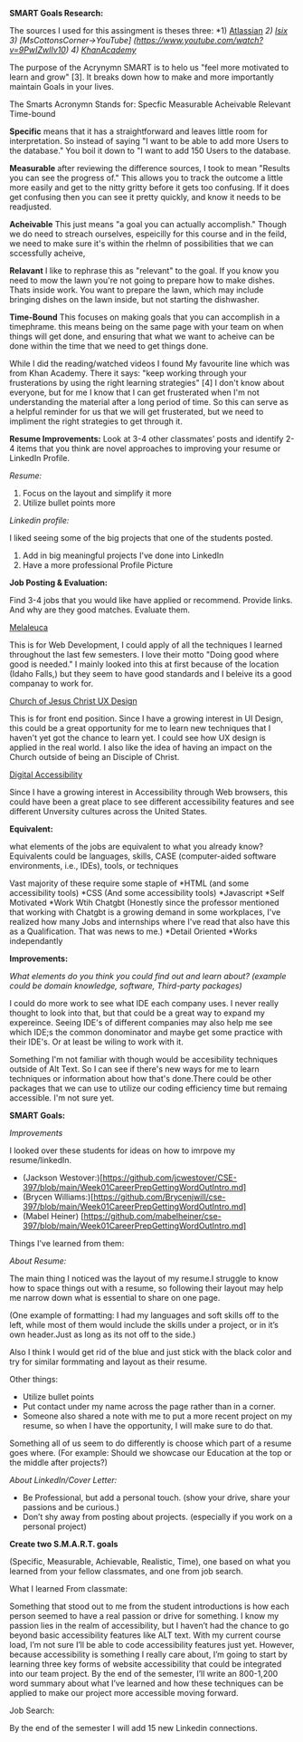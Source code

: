 **SMART Goals Research:**

The sources I used for this assingment is theses three:
*1) [Atlassian](https://www.atlassian.com/blog/productivity/how-to-write-smart-goals)
*2) [Isix](https://www.isixsigma.com/dictionary/smart/)*
*3) [MsCottonsCorner->YouTube] (https://www.youtube.com/watch?v=9PwIZwIIv10)*
*4) [KhanAcademy](https://www.khanacademy.org/college-careers-more/learnstorm-growth-mindset-activities-us/elementary-and-middle-school-activities/setting-goals/v/learnstorm-growth-mindset-how-to-write-a-smart-goal)*


The purpose of the Acrynymn SMART is to helo us "feel more motivated to learn and grow" [3]. It breaks down how to make and more importantly maintain Goals in your lives. 

The Smarts Acronymn Stands for:
Specfic
Measurable 
Acheivable
Relevant
Time-bound

**Specific** means that it has a straightforward and leaves little room for interpretation. So instead of saying "I want to be able to add more Users to the database." You boil it down to "I want to add 150 Users to the database. 

**Measurable** after reviewing the difference sources, I took to mean "Results you can see the progress of." This allows you to track the outcome a little more easily and get to the nitty gritty before it gets too confusing. If it does get confusing then you can see it pretty quickly, and know it needs to be readjusted.

**Acheivable** This just means "a goal you can actually accomplish." Though we do need to streach ourselves, espeicilly for this course and in the feild, we need to make sure it's within the rhelmn of possibilities that we can sccessfully acheive,

**Relavant** I like to rephrase this as "relevant" to the goal. If you know you need to mow the lawn you're not going to prepare how to make dishes. Thats inside work. You want to prepare the lawn, which may include bringing dishes on the lawn inside, but not starting the dishwasher. 

**Time-Bound** This focuses on making goals that you can accomplish in a timephrame. this means being on the same page with your team on when things will get done, and ensuring that what we want to acheive can be done within the time that we need to get things done. 


While I did the reading/watched videos I found My favourite line which was from Khan Academy. There it says: 
"keep working through your frusterations by using the right learning strategies" [4]
I don't know about everyone, but for me I know that I can get frusterated when I'm not understanding the material after a long period of time. So this can serve as a helpful reminder for us that we will get frusterated, but we need to impliment the right strategies to get through it. 

**Resume Improvements:**
 Look at 3-4 other classmates’ posts and identify 2-4 items that you think are novel approaches to improving your resume or LinkedIn Profile.

*Resume:*
1) Focus on the layout and simplify it more
2) Utilize bullet points more 
 
*Linkedin profile:*

I liked seeing some of the big projects that one of the students posted. 
 1) Add in big meaningful projects I've done into LinkedIn
 2) Have a more professional Profile Picture



**Job Posting & Evaluation:**

 Find 3-4 jobs that you would like have applied or recommend. Provide links. And why are they good matches. Evaluate them.

 [Melaleuca](https://studentcareers-melaleuca.icims.com/jobs/6464/internship-2025---software-development/job?mobile=false&width=1030&height=16727&bga=true&needsRedirect=false&jan1offset=-420&jun1offset=-360)

 This is for Web Development, I could apply of all the techniques I learned throughout the last few semesters. I love their motto "Doing good where good is needed." I mainly looked into this at first because of the location (Idaho Falls,) but they seem to have good standards and I beleive its a good companay to work for. 

[Church of Jesus Christ UX Design](https://epej.fa.us2.oraclecloud.com/hcmUI/CandidateExperience/en/sites/CX_1001/requisitions/preview/362898/?keyword=Web+development&mode=job-location)

This is for front end position. Since I have a growing interest in UI Design, this could be a great opportunity for me to learn new techniques that I haven't yet got the chance to learn yet. I could see how UX design is applied in the real world. I also like the idea of having an impact on the Church outside of being an Disciple of Christ. 

[Digital Accessibility](https://epej.fa.us2.oraclecloud.com/hcmUI/CandidateExperience/en/sites/CX_1001/requisitions/preview/362898/?keyword=Web+development&mode=job-location)

Since I have a growing interest in Accessibility through Web browsers, this could have been a great place to see different accessibility features and see different Unversity cultures across the United States. 

**Equivalent:**

 what elements of the jobs are equivalent to what you already know? Equivalents could be languages, skills, CASE (computer-aided software environments, i.e., IDEs), tools, or techniques

 Vast majority of these require some staple of 
 *HTML (and some accessibility tools)
 *CSS (And some accessibility tools)
 *Javascript
 *Self Motivated
 *Work Wtih Chatgbt (Honestly since the professor mentioned that working with Chatgbt is a growing  demand in some workplaces, I've realized how many Jobs and internships where I've read that also have this as a Qualification. That was news to me.)
 *Detail Oriented
 *Works independantly



**Improvements:**

 *What elements do you think you could find out and learn about? (example could be domain knowledge, software, Third-party packages)*

 I could do more work to see what IDE each company uses. I never really thought to look into that, but that could be a great way to expand my expereince. Seeing IDE's of different companies may also help me see which IDE;s the common donominator and maybe get some practice with their IDE's. Or at least be wiling to work with it. 

  Something I'm not familiar with though would be accesibility techniques outside of Alt Text. So I can see if there's new ways for me to learn techniques or information about how that's done.There could be other packages that we can use to utilize our coding efficiency time but remaing accessible. I'm not sure yet. 


**SMART Goals:**

*Improvements*

I looked over these students for ideas on how to imrpove my resume/linkedIn. 
* (Jackson Westover:)[https://github.com/jcwestover/CSE-397/blob/main/Week01CareerPrepGettingWordOutIntro.md]
* (Brycen Williams:)[https://github.com/Brycenjwill/cse-397/blob/main/Week01CareerPrepGettingWordOutIntro.md]
* (Mabel Heiner) [https://github.com/mabelheiner/cse-397/blob/main/Week01CareerPrepGettingWordOutIntro.md]

Things I've learned from them:

*About Resume:* 

The main thing I noticed was the layout of my resume.I struggle to know how to space things out with a resume, so following their layout may help me narrow down what is essential to share on one page. 

(One example of formatting: I had my languages and soft skills off to the left, while most of them would include the skills under a project, or in it’s own header.Just as long as its not off to the side.) 

Also I think I would get rid of the blue and just stick with the black color and try for similar formmating and layout as their resume. 

Other things: 

* Utilize bullet points
* Put contact under my name across the page rather than in a corner. 
* Someone also shared a note with me to put a more recent project on my resume, so when I have the opportunity, I will make sure to do that. 

Something all of us seem to do differently is choose which part of a resume goes where. (For example: Should we showcase our Education at the top or the middle after projects?)

*About LinkedIn/Cover Letter:*

* Be Professional, but add a personal touch. (show your drive, share your passions and be curious.)
* Don’t shy away from posting about projects. (especially if you work on a personal project) 


**Create two S.M.A.R.T. goals**

(Specific, Measurable, Achievable, Realistic, Time), one based on what you learned from your fellow classmates, and one from job search. 

 What I learned From classmate:

Something that stood out to me from the student introductions is how each person seemed to have a real passion or drive for something. I know my passion lies in the realm of accessibility, but I haven’t had the chance to go beyond basic accessibility features like ALT text. With my current course load, I’m not sure I’ll be able to code accessibility features just yet. However, because accessibility is something I really care about, I’m going to start by learning three key forms of website accessibility that could be integrated into our team project. By the end of the semester, I’ll write an 800-1,200 word summary about what I’ve learned and how these techniques can be applied to make our project more accessible moving forward. 

Job Search:

By the end of the semester I will add 15 new Linkedin connections.